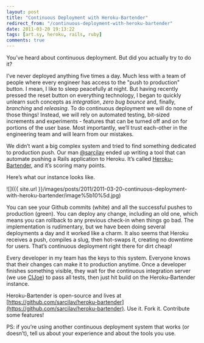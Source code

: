 ```yaml
---
layout: post
title: "Continuous Deployment with Heroku-Bartender"
redirect_from: "/continuous-deployment-with-heroku-bartender"
date: 2011-03-20 19:13:22
tags: [art.sy, heroku, rails, ruby]
comments: true
---
```

You’ve heard about continuous deployment. But did you actually try to do it?

I’ve never deployed anything five times a day. Much less with a team of people where every engineer has access to the "push to production" button. I mean, I like to sleep peacefully at night. But having recently pressed the reset button on everything technology, I began to quickly unlearn such concepts as _integration_, _zero bug bounce_ and, finally, _branching_ and _releasing_. To do continuous deployment we will do none of those things! Instead, we will rely on automated testing, bit-sized increments and experiments - features that can be turned off and on for portions of the user base. Most importantly, we’ll trust each-other in the engineering team and will learn from our mistakes.

We didn’t want a big complex system and tried to find something dedicated to production push. Our man [@sarcilav](https://github.com/sarcilav) ended up writing a tool that can automate pushing a Rails application to Heroku. It’s called [Heroku-Bartender](https://github.com/sarcilav/heroku-bartender), and it’s scoring many points.

Here’s what our instance looks like.

![]({{ site.url }}/images/posts/2011/2011-03-20-continuous-deployment-with-heroku-bartender/image%5b10%5d.jpg)

You can see your Github commits (white) and all the successful pushes to production (green). You can deploy any change, including an old one, which means you can rollback to any previous check-in when things go bad. The implementation is rudimentary, but we have been doing several deployments a day and it worked like a charm. It also seems that Heroku receives a push, compiles a slug, then hot-swaps it, creating no downtime for users. That’s continuous deployment right there for dirt cheap!

Every developer in my team has the keys to this system. Everyone knows that their changes can make it to production anytime. Once a developer finishes something visible, they wait for the continuous integration server (we use [CIJoe](https://github.com/defunkt/cijoe)) to pass all tests, then just hit build on the Heroku-Bartender instance.

Heroku-Bartender is open-source and lives at [https://github.com/sarcilav/heroku-bartender](https://github.com/sarcilav/heroku-bartender). Use it. Fork it. Contribute some features!

PS: if you’re using another continuous deployment system that works (or doesn’t), tell us about your experience and about the tools you use.
